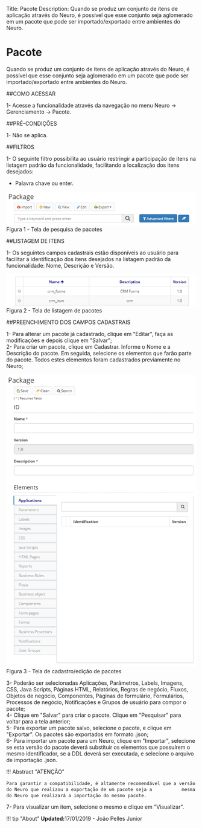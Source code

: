 Title: Pacote
Description: Quando se produz um conjunto de itens de aplicação através do Neuro, é possível que esse conjunto seja aglomerado em um pacote que pode ser importado/exportado entre ambientes do Neuro.    
# Pacote  

Quando se produz um conjunto de itens de aplicação através do Neuro, é possível que esse conjunto seja aglomerado em um pacote que pode ser importado/exportado entre ambientes do Neuro.    

##COMO ACESSAR 

1- Acesse a funcionalidade através da navegação no menu Neuro → Gerenciamento → Pacote.    

##PRÉ-CONDIÇÕES 

1- Não se aplica.    

##FILTROS 

1- O seguinte filtro possibilita ao usuário restringir a participação de itens na listagem padrão da funcionalidade, facilitando a localização dos itens desejados:    
 - Palavra chave ou enter.      

![Screenshot](images/Package-Search.png)  
Figura 1 - Tela de pesquisa de pacotes    

##LISTAGEM DE ITENS 

1- Os seguintes campos cadastrais estão disponíveis ao usuário para facilitar a identificação dos itens desejados na listagem padrão da funcionalidade: Nome, Descrição e Versão.    

![Screenshot](images/Package-listing.png)  
Figura 2 - Tela de listagem de pacotes   

##PREENCHIMENTO DOS CAMPOS CADASTRAIS

1- Para alterar um pacote já cadastrado, clique em "Editar", faça as modificações e depois clique em "Salvar";   
2- Para criar um pacote, clique em Cadastrar. Informe o Nome e a Descrição do pacote. Em seguida, selecione os elementos que farão parte do pacote. Todos estes elementos foram cadastrados previamente no Neuro;    

![Screenshot](images/Package-Registration.png)  
Figura 3 - Tela de cadastro/edição de pacotes   

3- Poderão ser selecionadas Aplicações, Parâmetros, Labels, Imagens, CSS, Java Scripts, Páginas HTML, Relatórios, Regras de negócio, Fluxos, Objetos de negócio, Componentes, Páginas de formulário, Formulários, Processos de negócio, Notificações e Grupos de usuário para compor o pacote;    
4- Clique em "Salvar" para criar o pacote. Clique em "Pesquisar" para voltar para a tela anterior;   
5- Para exportar um pacote salvo, selecione o pacote, e clique em "Exportar". Os pacotes são exportados em formato .json;    
6- Para importar um pacote para um Neuro, clique em "Importar", selecione se esta versão do pacote deverá substituir os elementos que possuírem o mesmo identificador, se a DDL deverá ser executada, e selecione o arquivo de importação .json.    

!!! Abstract "ATENÇÃO"  

    Para garantir a compatibilidade, é altamente recomendável que a versão do Neuro que realizou a exportação de um pacote seja a           mesma do Neuro que realizará a importação do mesmo pacote.    

7- Para visualizar um item, selecione o mesmo e clique em "Visualizar".    


!!! tip "About"
    <b>Updated:</b>17/01/2019 - João Pelles Junior
